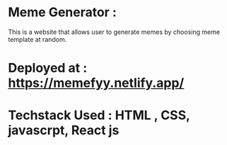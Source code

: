 # Meme Generator :
This is a website that allows user to generate memes by choosing meme template at random.

# Deployed at : https://memefyy.netlify.app/

# Techstack Used : HTML , CSS, javascrpt, React js